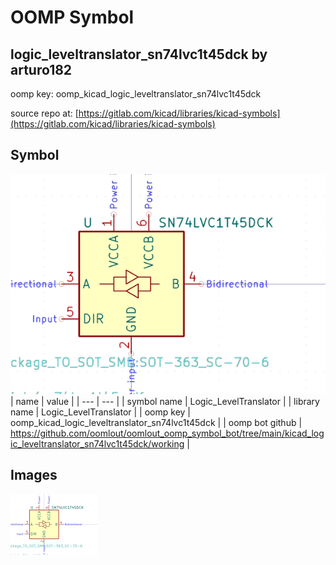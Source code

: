 # OOMP Symbol  
## logic_leveltranslator_sn74lvc1t45dck  by arturo182  
  
oomp key: oomp_kicad_logic_leveltranslator_sn74lvc1t45dck  
  
source repo at: [https://gitlab.com/kicad/libraries/kicad-symbols](https://gitlab.com/kicad/libraries/kicad-symbols)  
## Symbol  
  
[![working.png](working_600.png)](working.png)  
| name | value | 
| --- | --- | 
| symbol name | Logic_LevelTranslator | 
| library name | Logic_LevelTranslator | 
| oomp key | oomp_kicad_logic_leveltranslator_sn74lvc1t45dck | 
| oomp bot github | https://github.com/oomlout/oomlout_oomp_symbol_bot/tree/main/kicad_logic_leveltranslator_sn74lvc1t45dck/working | 
## Images  
  
[![working.png](working_140.png)](working.png)  
